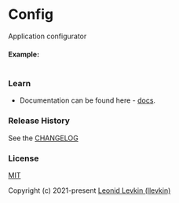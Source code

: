 # Config

Application configurator

#### Example:

```ts
```

### Learn

- Documentation can be found here - [docs](https://biorate.github.io/core/modules/config.html).

### Release History

See the [CHANGELOG](https://github.com/biorate/core/blob/master/packages/%40biorate/config/CHANGELOG.md)

### License

[MIT](https://github.com/biorate/core/blob/master/packages/%40biorate/config/LICENSE)

Copyright (c) 2021-present [Leonid Levkin (llevkin)](mailto:llevkin@yandex.ru)
